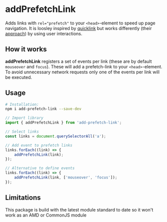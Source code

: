 # addPrefetchLink
Adds links with `rel="prefetch"` to your `<head>`-element to speed up page navigation.
It is loosley inspired by [quicklink](https://getquick.link/) but works differently (their [approach](https://getquick.link/approach/)) by using user interactions.

## How it works
**addPrefetchLink** registers a set of events per link (these are by default `mouseover` and `focus`). These will add a prefetch-link to your `<head>`-element. To avoid unnecessary network requests only one of the events per link will be executed. 

## Usage
```bash
# Installation:
npm i add-prefetch-link --save-dev
```
```javascript
// Import library
import { addPrefetchLink } from 'add-prefetch-link';

// Select links
const links = document.querySelectorAll('a');

// Add event to prefetch links
links.forEach((link) => {
    addPrefetchLink(link);
});

// Alternative to define events
links.forEach((link) => {
    addPrefetchLink(link, ['mouseover', 'focus']);
});
```

## Limitations
This package is build with the latest module standard 
to date so it won't work as an AMD or CommonJS module